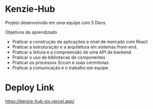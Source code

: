 # Kenzie-Hub

Projeto desenvolvido em uma equipe com 5 Devs.

Objetivos de aprendizado
 - Praticar a construção de aplicações a nível de mercado com React
 - Praticar a estruturação e a arquitetura em sistemas front-end.
 - Praticar a leitura e a compreensão de uma API de backend
 - Praticar o uso de bibliotecas de componentes
 - Praticar os processos Scrum e suas cerimônias
 - Praticar a comunicação e o trabalho em equipe

# Deploy Link
https://kenzie-hub-six.vercel.app/
